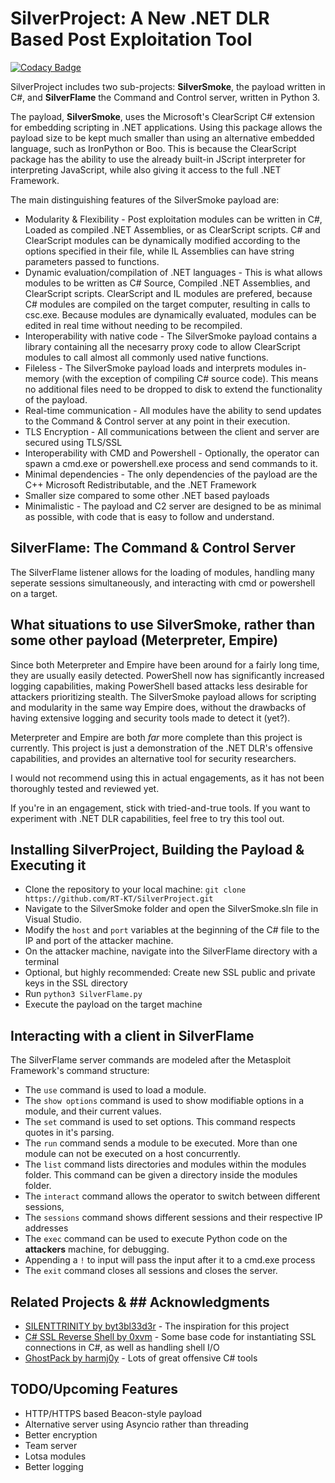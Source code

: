 # SilverProject: A New .NET DLR Based Post Exploitation Tool

[![Codacy Badge](https://app.codacy.com/project/badge/Grade/3027449b9f8f42b189fb417a62cfed9e)](https://www.codacy.com?utm_source=github.com&amp;utm_medium=referral&amp;utm_content=RT-KT/SilverProject&amp;utm_campaign=Badge_Grade)

SilverProject includes two sub-projects: **SilverSmoke**, the payload written in C#, and **SilverFlame** the Command and Control server, written in Python 3.

The payload, **SilverSmoke**, uses the Microsoft's ClearScript C# extension for embedding scripting in .NET applications. Using this package allows the payload size to be kept much smaller than using an alternative embedded language, such as IronPython or Boo. This is because the ClearScript package has the ability to use the already built-in JScript interpreter for interpreting JavaScript, while also giving it access to the full .NET Framework. 

The main distinguishing features of the SilverSmoke payload are:

 - Modularity & Flexibility - Post exploitation modules can be written in C#, Loaded as compiled .NET Assemblies, or as ClearScript scripts. C# and ClearScript modules can be dynamically modified according to the options specified in their file, while IL Assemblies can have string parameters passed to functions.
 - Dynamic evaluation/compilation of .NET languages - This  is what allows modules to be written as C# Source, Compiled .NET Assemblies, and ClearScript scripts. ClearScript and IL modules are prefered, because C# modules are compiled on the target computer, resulting in calls to csc.exe. Because modules are dynamically evaluated, modules can be edited in real time without needing to be recompiled.
 - Interoperability with native code - The SilverSmoke payload contains a library containing all the necesarry proxy code to allow ClearScript modules to call almost all commonly used native functions.
 - Fileless - The SilverSmoke payload loads and interprets modules in-memory (with the exception of compiling C# source code). This means no additional files need to be dropped to disk to extend the functionality of the payload.
 - Real-time communication - All modules have the ability to send updates to the Command & Control server at any point in their execution.
 - TLS Encryption - All communications between the client and server are secured using TLS/SSL
 - Interoperability with CMD and Powershell - Optionally, the operator can spawn a cmd.exe or powershell.exe process and send commands to it.
 - Minimal dependencies - The only dependencies of the payload are the C++ Microsoft Redistributable, and the .NET Framework
 - Smaller size compared to some other .NET based payloads
- Minimalistic - The payload and C2 server are designed to be as minimal as possible, with code that is easy to follow and understand.


## SilverFlame: The Command & Control Server

The SilverFlame listener allows for the loading of modules, handling many seperate sessions simultaneously, and interacting with cmd or powershell on a target.

## What situations to use SilverSmoke, rather than some other payload (Meterpreter, Empire)

Since both Meterpreter and Empire have been around for a fairly long time, they are usually easily detected. PowerShell now has significantly increased logging capabilities, making PowerShell based attacks less desirable for attackers prioritizing stealth. The SilverSmoke payload allows for scripting and modularity in the same way Empire does, without the drawbacks of having extensive logging and security tools made to detect it (yet?).

Meterpreter and Empire are both *far* more complete than this project is currently. This project is just a demonstration of the .NET DLR's offensive capabilities, and provides an alternative tool for security researchers.

I would not recommend using this in actual engagements, as it has not been thoroughly tested and reviewed yet.

If you're in an engagement, stick with tried-and-true tools. If you want to experiment with .NET DLR capabilities, feel free to try this tool out.

## Installing SilverProject, Building the Payload & Executing it

 - Clone the repository to your local machine: `git clone https://github.com/RT-KT/SilverProject.git`
 - Navigate to the SilverSmoke folder and open the SilverSmoke.sln file in Visual Studio.
 - Modify the `host` and `port` variables at the beginning of the C# file to the IP and port of the attacker machine.
 - On the attacker machine, navigate into the SilverFlame directory with a terminal
 - Optional, but highly recommended: Create new SSL public and private keys in the SSL directory
 - Run `python3 SilverFlame.py`
 - Execute the payload on the target machine
 
 ## Interacting with a client in SilverFlame
 The SilverFlame server commands are modeled after the Metasploit Framework's command structure:
 
 - The `use` command is used to load a module.
 - The `show options` command is used to show modifiable options in a module, and their current values.
 - The `set` command is used to set options. This command respects quotes in it's parsing.
 - The `run` command sends a module to be executed. More than one module can not be executed on a host concurrently.
 - The `list` command lists directories and modules within the modules folder. This command can be given a directory inside the modules folder.
 - The `interact` command allows the operator to switch between different sessions,
 - The `sessions` command shows different sessions and their respective IP addresses
 - The `exec` command can be used to execute Python code on the **attackers** machine, for debugging.
 - Appending a `!` to input will pass the input after it to a cmd.exe process
 - The `exit` command closes all sessions and closes the server.

 ## Related Projects & ## Acknowledgments
 

 - [SILENTTRINITY by byt3bl33d3r](https://github.com/byt3bl33d3r/SILENTTRINITY) - The inspiration for this project
 - [C# SSL Reverse Shell by 0xvm](https://github.com/0xvm/csharp_reverse_shell) - Some base code for instantiating SSL connections in C#, as well as handling shell I/O
 - [GhostPack by harmj0y](https://github.com/GhostPack) - Lots of great offensive C# tools
## TODO/Upcoming Features

 - HTTP/HTTPS based Beacon-style payload
 - Alternative server using Asyncio rather than threading
 - Better encryption
 - Team server
 - Lotsa modules
 - Better logging


